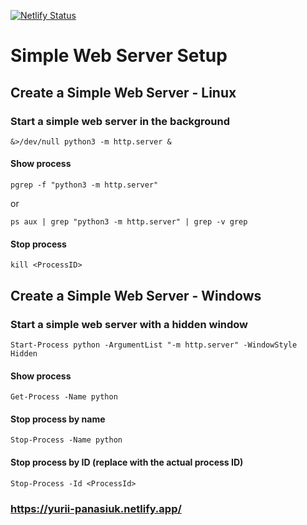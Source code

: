[![Netlify Status](https://api.netlify.com/api/v1/badges/1e98f83e-dc9d-4257-aa51-d0d911bbedee/deploy-status)](https://app.netlify.com/sites/yurii-panasiuk/deploys)

# Simple Web Server Setup

## Create a Simple Web Server - Linux

### Start a simple web server in the background
```
&>/dev/null python3 -m http.server &
```


#### Show process
```
pgrep -f "python3 -m http.server"
```
or
```
ps aux | grep "python3 -m http.server" | grep -v grep
```

#### Stop process
```
kill <ProcessID>
```

## Create a Simple Web Server - Windows
### Start a simple web server with a hidden window
```
Start-Process python -ArgumentList "-m http.server" -WindowStyle Hidden
```

#### Show process
```
Get-Process -Name python
```


#### Stop process by name
```
Stop-Process -Name python
```


#### Stop process by ID (replace <ProcessId> with the actual process ID)
```
Stop-Process -Id <ProcessId>
```
### https://yurii-panasiuk.netlify.app/


